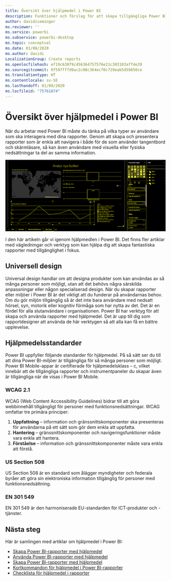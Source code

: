 ```yaml
---
title: Översikt över hjälpmedel i Power BI
description: Funktioner och förslag för att skapa tillgängliga Power BI Desktop-rapporter
author: davidiseminger
ms.reviewer: ''
ms.service: powerbi
ms.subservice: powerbi-desktop
ms.topic: conceptual
ms.date: 01/08/2020
ms.author: davidi
LocalizationGroup: Create reports
ms.openlocfilehash: ef19c638f9c456364757576e21c303103a7f4e39
ms.sourcegitcommit: 97597ff7d9ac2c08c364ecf0c729eab5d59850ce
ms.translationtype: HT
ms.contentlocale: sv-SE
ms.lasthandoff: 01/09/2020
ms.locfileid: "75761874"
---
```

# <a name="overview-of-accessibility-in-power-bi"></a>Översikt över hjälpmedel i Power BI
När du arbetar med Power BI måste du tänka på vilka typer av användare som ska interagera med dina rapporter. Genom att skapa och presentera rapporter som är enkla att navigera i både för de som använder tangentbord och skärmläsare, så kan även användare med visuella eller fysiska nedsättningar ta del av samma information.

![Inställningar för hög kontrast i Windows](media/desktop-accessibility/accessibility-05b.png)

I den här artikeln går vi igenom hjälpmedlen i Power BI. Det finns fler artiklar med vägledningar och verktyg som kan hjälpa dig att skapa fantastiska rapporter med tillgänglighet i fokus.

## <a name="universal-design"></a>Universell design

Universal design handlar om att designa produkter som kan användas av så många personer som möjligt, utan att det behövs några särskilda anpassningar eller någon specialiserad design. När du skapar rapporter eller miljöer i Power BI är det viktigt att du funderar på användarnas behov. Om du gör miljön tillgänglig så är det inte bara användare med nedsatt hörsel, syn, motorik eller kognitiv förmåga som har nytta av det. Det är en fördel för alla slutanvändare i organisationen. Power BI har verktyg för att skapa och använda rapporter med hjälpmedel. Det är upp till dig som rapportdesigner att använda de här verktygen så att alla kan få en bättre upplevelse.


## <a name="accessibility-standards"></a>Hjälpmedelsstandarder

Power BI uppfyller följande standarder för hjälpmedel. På så sätt ser du till att dina Power BI-miljöer är tillgängliga för så många personer som möjligt. Power BI Mobile-appar är certifierade för hjälpmedelsklass – c, vilket innebär att de tillgängliga rapporter och instrumentpaneler du skapar även är tillgängliga när de visas i Power BI Mobile. 

### <a name="wcag-21"></a>WCAG 2.1
WCAG (Web Content Accessibility Guidelines) bidrar till att göra webbinnehåll tillgängligt för personer med funktionsnedsättningar. WCAG omfattar tre primära principer:

1. **Uppfattning** – information och gränssnittskomponenter ska presenteras för användarna på ett sätt som gör dem enkla att uppfatta.
2. **Hantering** – gränssnittskomponenter och navigeringsfunktioner måste vara enkla att hantera.
3. **Förståelse** – information och gränssnittskomponenter måste vara enkla att förstå.

### <a name="us-section-508"></a>US Section 508

US Section 508 är en standard som ålägger myndigheter och federala byråer att göra sin elektroniska information tillgänglig för personer med funktionsnedsättning.

### <a name="en-301-549"></a>EN 301 549
EN 301 549 är den harmoniserade EU-standarden för ICT-produkter och -tjänster.  



## <a name="next-steps"></a>Nästa steg

Här är samlingen med artiklar om hjälpmedel i Power BI:

* [Skapa Power BI-rapporter med hjälpmedel](desktop-accessibility-creating-reports.md) 
* [Använda Power BI-rapporter med hjälpmedel](desktop-accessibility-consuming-tools.md)
* [Skapa Power BI-rapporter med hjälpmedel](desktop-accessibility-creating-tools.md)
* [Kortkommandon för hjälpmedel i Power BI-rapporter](desktop-accessibility-keyboard-shortcuts.md)
* [Checklista för hjälpmedel i rapporter](desktop-accessibility-creating-reports.md#report-accessibility-checklist)


